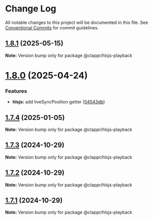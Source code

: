 # Change Log

All notable changes to this project will be documented in this file.
See [Conventional Commits](https://conventionalcommits.org) for commit guidelines.

## [1.8.1](https://github.com/clappr/hlsjs-playback/compare/@clappr/hlsjs-playback@1.8.0...@clappr/hlsjs-playback@1.8.1) (2025-05-15)

**Note:** Version bump only for package @clappr/hlsjs-playback





# [1.8.0](https://github.com/clappr/hlsjs-playback/compare/@clappr/hlsjs-playback@1.7.4...@clappr/hlsjs-playback@1.8.0) (2025-04-24)


### Features

* **hlsjs:** add liveSyncPosition getter ([04543db](https://github.com/clappr/hlsjs-playback/commit/04543db8352222de217aa281c3bb9bc354950f93))





## [1.7.4](https://github.com/clappr/hlsjs-playback/compare/@clappr/hlsjs-playback@1.7.3...@clappr/hlsjs-playback@1.7.4) (2025-01-05)

**Note:** Version bump only for package @clappr/hlsjs-playback





## [1.7.3](https://github.com/clappr/hlsjs-playback/compare/@clappr/hlsjs-playback@1.7.2...@clappr/hlsjs-playback@1.7.3) (2024-10-29)

**Note:** Version bump only for package @clappr/hlsjs-playback





## [1.7.2](https://github.com/clappr/hlsjs-playback/compare/@clappr/hlsjs-playback@1.7.1...@clappr/hlsjs-playback@1.7.2) (2024-10-29)

**Note:** Version bump only for package @clappr/hlsjs-playback





## [1.7.1](https://github.com/clappr/hlsjs-playback/compare/@clappr/hlsjs-playback@1.7.0...@clappr/hlsjs-playback@1.7.1) (2024-10-29)

**Note:** Version bump only for package @clappr/hlsjs-playback
